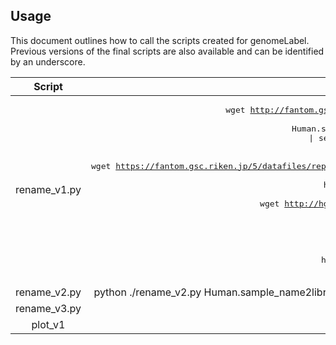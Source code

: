 ## Usage
This document outlines how to call the scripts created for genomeLabel. Previous versions of the final scripts are also available and can be identified by an underscore.  

|Script|Sample Call|
|:---:|:---:|
|rename_v1.py|<pre>wget http://fantom.gsc.riken.jp/5/datafiles/latest/extra/Enhancers/Human.sample_name2library_id.txt<br>cat Human.sample_name2library_id.txt \| sed -e "s/, */-/g" \| sed -e "s/ /_/g" \| sed -e "s/(/-/g" \| sed -e "s/)/-/g" \| sed -e "s/:/-/g" \| sed -e "s/'//g" \| sed -e "s/\^//g" \| sed -e "s/\///g" >  Human.sample_name2library_id.sanitized.txt<br>wget https://fantom.gsc.riken.jp/5/datafiles/reprocessed/hg38_latest/extra/CAGE_peaks_expression/hg38_fair+new_CAGE_peaks_phase1and2_counts_ann.osc.txt.gz<br>zcat hg38_fair+new_CAGE_peaks_phase1and2_counts_ann.osc.txt.gz	> hg38_fair+new_CAGE_peaks_phase1and2_counts_ann.osc.txt<br>wget http://hgdownload.cse.ucsc.edu/goldenpath/hg19/liftOver/hg19ToHg38.over.chain.gz<br>mkdir split<br>ulimit -Sn 16384<br>python ./rename_v1.py Human.sample_name2library_id.sanitized.txt hg38_fair+new_CAGE_peaks_phase1and2_counts_ann.osc.txt split /home/liftOver|
|rename_v2.py|python ./rename_v2.py Human.sample_name2library_id.sanitized.txt hg38_fair+new_CAGE_peaks_phase1and2_counts_ann.osc.txt split /home/liftOver filter.txt|
|rename_v3.py|python ./rename_v3.py filter.txt split /home/liftOver|
|plot_v1|./plot_v1.py -i "giggle_results/*" -o plot.pdf --stat odds|


